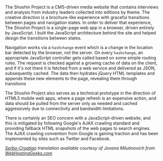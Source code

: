 The Shoshin Project is a CMS-driven media website that contains
interviews and analysis from industry leaders collected into editions by
theme. The creative direction is a brochure-like experience with
graceful transitions between pages and navigation states. In order to
deliver that experience, The Shoshin Project is a single-page web app in
a browser, driven entirely by JavaScript. I built the JavaScript
architecture behind the site and helped design the transitions between
states.

Navigation works via a `hashchange` event which is a change in the
location bar detected by the browser, not the server. On every
`hashchange`, an appropriate JavaScript controller gets called based on
some simple routing rules. The request is checked against a growing
cache of data on the client, and if it's not there it is fetched from a
web service and delivered as JSON, subsequently cached. The data then
hydrates jQuery HTML templates and appends these new elements to the
page, revealing them through transitions

The Shoshin Project also serves as a technical prototype in the
direction of HTML5 mobile web apps, where a page refresh is an expensive
action, and data should be pulled from the server only as needed and
cached aggressively due to connectivity and bandwidth limitations.

There is certainly an SEO concern with a JavaScript-driven website, and
this is mitigated by following Google's AJAX crawling standard and
providing fallback HTML snapshots of the web pages to search engines.
The AJAX crawling convention from Google is gaining traction and has
been implemented by sites such as Twitter and Facebook.

*[Serbo-Croatian](http://science.webhostinggeeks.com/projekat-shoshin) translation available courtesy of Jovana Milutinovich from [WebHostingGeeks.com](http://webhostinggeeks.com/)*